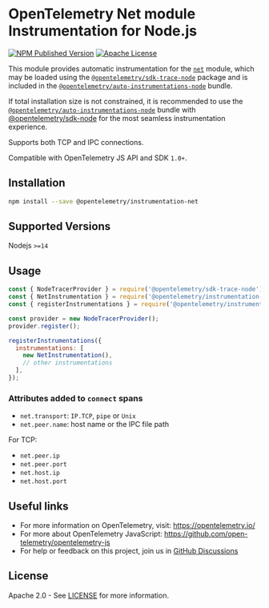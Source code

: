 # OpenTelemetry Net module Instrumentation for Node.js

[![NPM Published Version][npm-img]][npm-url]
[![Apache License][license-image]][license-image]

This module provides automatic instrumentation for the [`net`](http://nodejs.org/dist/latest/docs/api/net.html) module, which may be loaded using the [`@opentelemetry/sdk-trace-node`](https://github.com/open-telemetry/opentelemetry-js/tree/main/packages/opentelemetry-sdk-trace-node) package and is included in the [`@opentelemetry/auto-instrumentations-node`](https://www.npmjs.com/package/@opentelemetry/auto-instrumentations-node) bundle.

If total installation size is not constrained, it is recommended to use the [`@opentelemetry/auto-instrumentations-node`](https://www.npmjs.com/package/@opentelemetry/auto-instrumentations-node) bundle with [@opentelemetry/sdk-node](`https://www.npmjs.com/package/@opentelemetry/sdk-node`) for the most seamless instrumentation experience.

Supports both TCP and IPC connections.

Compatible with OpenTelemetry JS API and SDK `1.0+`.

## Installation

```bash
npm install --save @opentelemetry/instrumentation-net
```

## Supported Versions

Nodejs `>=14`

## Usage

```js
const { NodeTracerProvider } = require('@opentelemetry/sdk-trace-node');
const { NetInstrumentation } = require('@opentelemetry/instrumentation-net');
const { registerInstrumentations } = require('@opentelemetry/instrumentation');

const provider = new NodeTracerProvider();
provider.register();

registerInstrumentations({
  instrumentations: [
    new NetInstrumentation(),
    // other instrumentations
  ],
});
```

### Attributes added to `connect` spans

* `net.transport`: `IP.TCP`, `pipe` or `Unix`
* `net.peer.name`: host name or the IPC file path

For TCP:

* `net.peer.ip`
* `net.peer.port`
* `net.host.ip`
* `net.host.port`

## Useful links

* For more information on OpenTelemetry, visit: <https://opentelemetry.io/>
* For more about OpenTelemetry JavaScript: <https://github.com/open-telemetry/opentelemetry-js>
* For help or feedback on this project, join us in [GitHub Discussions][discussions-url]

## License

Apache 2.0 - See [LICENSE][license-url] for more information.

[discussions-url]: https://github.com/open-telemetry/opentelemetry-js/discussions
[license-url]: https://github.com/open-telemetry/opentelemetry-js-contrib/blob/main/LICENSE
[license-image]: https://img.shields.io/badge/license-Apache_2.0-green.svg?style=flat
[npm-url]: https://www.npmjs.com/package/@opentelemetry/instrumentation-net
[npm-img]: https://badge.fury.io/js/%40opentelemetry%2Finstrumentation-net.svg
